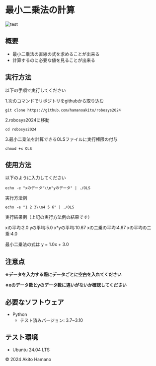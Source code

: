 # 最小二乗法の計算
![test](https://github.com/hamanoakito/robosys2024/actions/workflows/test.yml/badge.svg)


## 概要
- 最小二乗法の直線の式を求めることが出来る
- 計算するのに必要な値を見ることが出来る


## 実行方法
以下の手順で実行してください


1.次のコマンドでリポジトリをgithubから取り込む
 ```
 git clone https://github.com/hamanoakito/robosys2024
 ```

2.robosys2024に移動
 ```
 cd robosys2024
 ```

3.最小二乗法を計算できるOLSファイルに実行権限の付与
 ```
 chmod +x OLS
 ```

## 使用方法
以下のように入力してください
 ```
 echo -e "xのデータ"\\n"yのデータ" | ./OLS
 ```


実行方法例
 ```
 echo -e "1 2 3\\n4 5 6" | ./OLS
 ```


実行結果例（上記の実行方法例の結果です）

xの平均:2.0   yの平均:5.0   x\*yの平均:10.67   xの二乗の平均:4.67   xの平均の二乗:4.0

最小二乗法の式は y = 1.0x + 3.0

## 注意点
**※データを入力する際にデータごとに空白を入れてください**

**※xのデータ数とyのデータ数に違いがないか確認してください**


## 必要なソフトウェア
- Python 
  - テスト済みバージョン: 3.7~3.10

## テスト環境
- Ubuntu 24.04 LTS

© 2024 Akito Hamano
